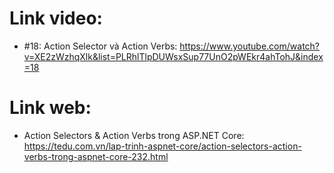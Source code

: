﻿# Link video:
- #18: Action Selector và Action Verbs: 
https://www.youtube.com/watch?v=XE2zWzhqXlk&list=PLRhlTlpDUWsxSup77UnO2pWEkr4ahTohJ&index=18
# Link web:
- Action Selectors & Action Verbs trong ASP.NET Core:
https://tedu.com.vn/lap-trinh-aspnet-core/action-selectors-action-verbs-trong-aspnet-core-232.html
